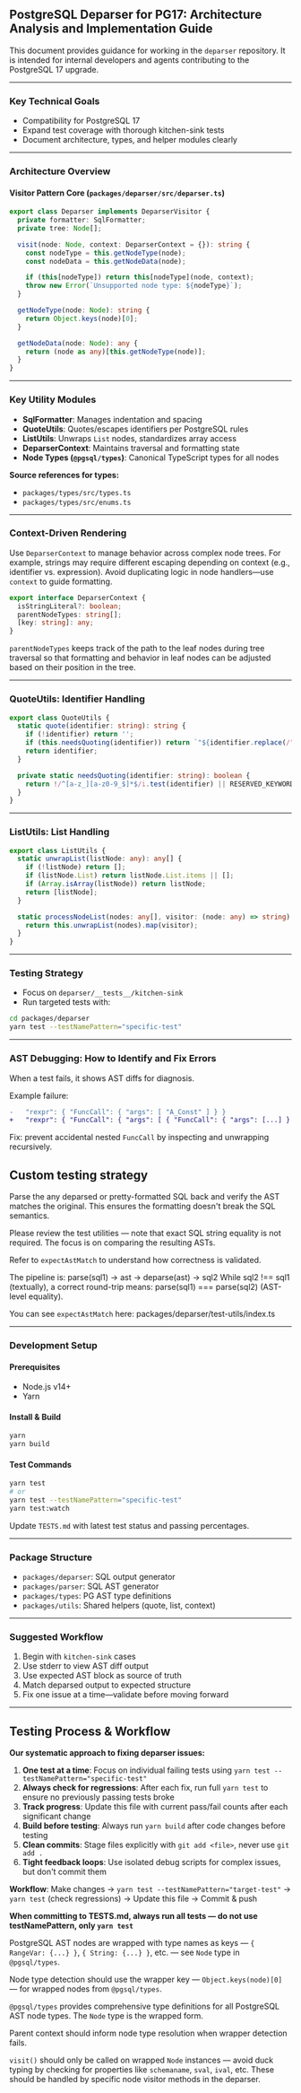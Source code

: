 ## PostgreSQL Deparser for PG17: Architecture Analysis and Implementation Guide

This document provides guidance for working in the `deparser` repository. It is intended for internal developers and agents contributing to the PostgreSQL 17 upgrade.

---

### Key Technical Goals

* Compatibility for PostgreSQL 17
* Expand test coverage with thorough kitchen-sink tests
* Document architecture, types, and helper modules clearly

---

### Architecture Overview

#### Visitor Pattern Core (`packages/deparser/src/deparser.ts`)

```ts
export class Deparser implements DeparserVisitor {
  private formatter: SqlFormatter;
  private tree: Node[];

  visit(node: Node, context: DeparserContext = {}): string {
    const nodeType = this.getNodeType(node);
    const nodeData = this.getNodeData(node);

    if (this[nodeType]) return this[nodeType](node, context);
    throw new Error(`Unsupported node type: ${nodeType}`);
  }

  getNodeType(node: Node): string {
    return Object.keys(node)[0];
  }

  getNodeData(node: Node): any {
    return (node as any)[this.getNodeType(node)];
  }
}
```

---

### Key Utility Modules

* **SqlFormatter**: Manages indentation and spacing
* **QuoteUtils**: Quotes/escapes identifiers per PostgreSQL rules
* **ListUtils**: Unwraps `List` nodes, standardizes array access
* **DeparserContext**: Maintains traversal and formatting state
* **Node Types (`@pgsql/types`)**: Canonical TypeScript types for all nodes

**Source references for types:**

* `packages/types/src/types.ts`
* `packages/types/src/enums.ts`

---

### Context-Driven Rendering

Use `DeparserContext` to manage behavior across complex node trees. For example, strings may require different escaping depending on context (e.g., identifier vs. expression). Avoid duplicating logic in node handlers—use `context` to guide formatting.

```ts
export interface DeparserContext {
  isStringLiteral?: boolean;
  parentNodeTypes: string[];
  [key: string]: any;
}
```

`parentNodeTypes` keeps track of the path to the leaf nodes during tree traversal so that formatting and behavior in leaf nodes can be adjusted based on their position in the tree.

---

### QuoteUtils: Identifier Handling

```ts
export class QuoteUtils {
  static quote(identifier: string): string {
    if (!identifier) return '';
    if (this.needsQuoting(identifier)) return `"${identifier.replace(/"/g, '""')}"`;
    return identifier;
  }

  private static needsQuoting(identifier: string): boolean {
    return !/^[a-z_][a-z0-9_$]*$/i.test(identifier) || RESERVED_KEYWORDS.has(identifier.toLowerCase());
  }
}
```

---

### ListUtils: List Handling

```ts
export class ListUtils {
  static unwrapList(listNode: any): any[] {
    if (!listNode) return [];
    if (listNode.List) return listNode.List.items || [];
    if (Array.isArray(listNode)) return listNode;
    return [listNode];
  }

  static processNodeList(nodes: any[], visitor: (node: any) => string): string[] {
    return this.unwrapList(nodes).map(visitor);
  }
}
```

---

### Testing Strategy

* Focus on `deparser/__tests__/kitchen-sink`
* Run targeted tests with:

```bash
cd packages/deparser
yarn test --testNamePattern="specific-test"
```

---

### AST Debugging: How to Identify and Fix Errors

When a test fails, it shows AST diffs for diagnosis.

Example failure:

```diff
-   "rexpr": { "FuncCall": { "args": [ "A_Const" ] } }
+   "rexpr": { "FuncCall": { "args": [ { "FuncCall": { "args": [...] } ] } } }
```

Fix: prevent accidental nested `FuncCall` by inspecting and unwrapping recursively.

## Custom testing strategy

Parse the any deparsed or pretty-formatted SQL back and verify the AST matches the original. This ensures the formatting doesn't break the SQL semantics.

Please review the test utilities — note that exact SQL string equality is not required. The focus is on comparing the resulting ASTs.

Refer to `expectAstMatch` to understand how correctness is validated.

The pipeline is:
parse(sql1) → ast → deparse(ast) → sql2
While sql2 !== sql1 (textually), a correct round-trip means:
parse(sql1) === parse(sql2) (AST-level equality).

You can see `expectAstMatch` here: packages/deparser/test-utils/index.ts


---

### Development Setup

#### Prerequisites

* Node.js v14+
* Yarn

#### Install & Build

```bash
yarn
yarn build
```

#### Test Commands

```bash
yarn test
# or
yarn test --testNamePattern="specific-test"
yarn test:watch
```

Update `TESTS.md` with latest test status and passing percentages.

---

### Package Structure

* `packages/deparser`: SQL output generator
* `packages/parser`: SQL AST generator
* `packages/types`: PG AST type definitions
* `packages/utils`: Shared helpers (quote, list, context)

---

### Suggested Workflow

1. Begin with `kitchen-sink` cases
2. Use stderr to view AST diff output
3. Use expected AST block as source of truth
4. Match deparsed output to expected structure
5. Fix one issue at a time—validate before moving forward

---

## Testing Process & Workflow

**Our systematic approach to fixing deparser issues:**

1. **One test at a time**: Focus on individual failing tests using `yarn test --testNamePattern="specific-test"`
2. **Always check for regressions**: After each fix, run full `yarn test` to ensure no previously passing tests broke
3. **Track progress**: Update this file with current pass/fail counts after each significant change
4. **Build before testing**: Always run `yarn build` after code changes before testing
5. **Clean commits**: Stage files explicitly with `git add <file>`, never use `git add .`
6. **Tight feedback loops**: Use isolated debug scripts for complex issues, but don't commit them

**Workflow**: Make changes → `yarn test --testNamePattern="target-test"` → `yarn test` (check regressions) → Update this file → Commit & push

**When committing to TESTS.md, always run all tests — do not use testNamePattern, only `yarn test`**

PostgreSQL AST nodes are wrapped with type names as keys — `{ RangeVar: {...} }`, `{ String: {...} }`, etc. — see `Node` type in `@pgsql/types`.

Node type detection should use the wrapper key — `Object.keys(node)[0]` — for wrapped nodes from `@pgsql/types`.

`@pgsql/types` provides comprehensive type definitions for all PostgreSQL AST node types. The `Node` type is the wrapped form.

Parent context should inform node type resolution when wrapper detection fails.

`visit()` should only be called on wrapped `Node` instances — avoid duck typing by checking for properties like `schemaname`, `sval`, `ival`, etc. These should be handled by specific node visitor methods in the deparser.
